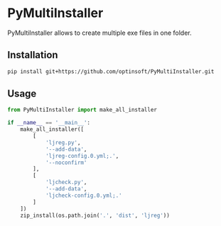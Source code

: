 # PyMultiInstaller

PyMultiInstaller allows to create multiple exe files in one folder.

## Installation

```bash
pip install git+https://github.com/optinsoft/PyMultiInstaller.git
```

## Usage

```python
from PyMultiInstaller import make_all_installer

if __name__ == '__main__':
    make_all_installer([
        [
            'ljreg.py',
            '--add-data',
            'ljreg-config.0.yml;.',
            '--noconfirm'
        ],
        [
            'ljcheck.py',
            '--add-data',
            'ljcheck-config.0.yml;.'
        ]
    ])
    zip_install(os.path.join('.', 'dist', 'ljreg'))
```
